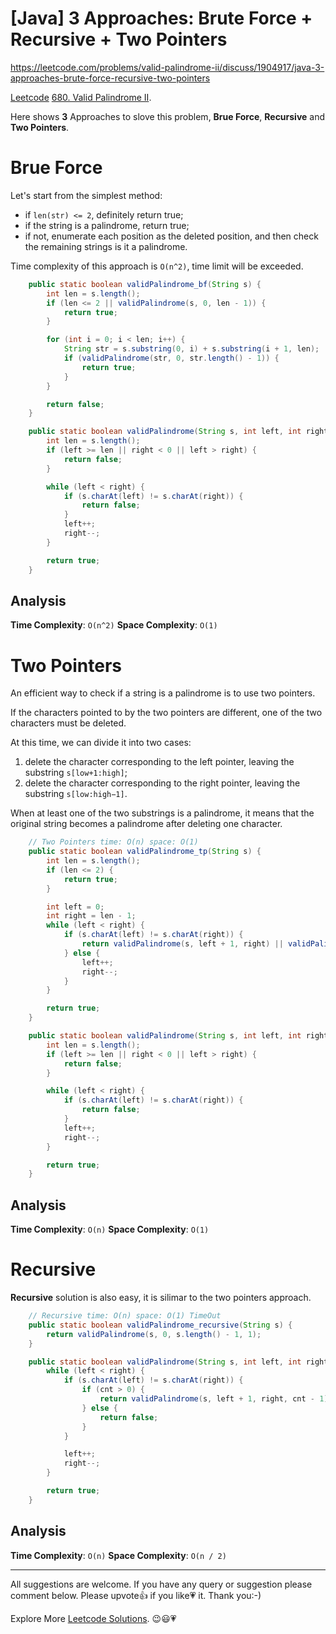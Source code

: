 # [Java] 3 Approaches: Brute Force + Recursive + Two Pointers

https://leetcode.com/problems/valid-palindrome-ii/discuss/1904917/java-3-approaches-brute-force-recursive-two-pointers

[Leetcode](https://leetcode.com/) [680. Valid Palindrome II](https://leetcode.com/problems/valid-palindrome-ii/).

Here shows **3** Approaches to slove this problem, **Brue Force**, **Recursive** and **Two Pointers**.

# Brue Force

Let's start from the simplest method: 

- if `len(str) <= 2`, definitely return true;
- if the string is a palindrome, return true; 
- if not, enumerate each position as the deleted position, and then check the remaining strings is it a palindrome.

Time complexity of this approach is `O(n^2)`, time limit will be exceeded.

```java
    public static boolean validPalindrome_bf(String s) {
        int len = s.length();
        if (len <= 2 || validPalindrome(s, 0, len - 1)) {
            return true;
        }

        for (int i = 0; i < len; i++) {
            String str = s.substring(0, i) + s.substring(i + 1, len);
            if (validPalindrome(str, 0, str.length() - 1)) {
                return true;
            }
        }

        return false;
    }

    public static boolean validPalindrome(String s, int left, int right) {
        int len = s.length();
        if (left >= len || right < 0 || left > right) {
            return false;
        }

        while (left < right) {
            if (s.charAt(left) != s.charAt(right)) {
                return false;
            }
            left++;
            right--;
        }

        return true;
    }
```

## Analysis

**Time Complexity**: `O(n^2)`
**Space Complexity**: `O(1)`

# Two Pointers

An efficient way to check if a string is a palindrome is to use two pointers.

If the characters pointed to by the two pointers are different, one of the two characters must be deleted. 

At this time, we can divide it into two cases: 

1. delete the character corresponding to the left pointer, leaving the substring `s[low+1:high]`;
2. delete the character corresponding to the right pointer, leaving the substring `s[low:high−1]`. 

When at least one of the two substrings is a palindrome, it means that the original string becomes a palindrome after deleting one character.

```java
    // Two Pointers time: O(n) space: O(1)
    public static boolean validPalindrome_tp(String s) {
        int len = s.length();
        if (len <= 2) {
            return true;
        }

        int left = 0;
        int right = len - 1;
        while (left < right) {
            if (s.charAt(left) != s.charAt(right)) {
                return validPalindrome(s, left + 1, right) || validPalindrome(s, left, right - 1);
            } else {
                left++;
                right--;
            }
        }

        return true;
    }

    public static boolean validPalindrome(String s, int left, int right) {
        int len = s.length();
        if (left >= len || right < 0 || left > right) {
            return false;
        }

        while (left < right) {
            if (s.charAt(left) != s.charAt(right)) {
                return false;
            }
            left++;
            right--;
        }

        return true;
    }
```

## Analysis

**Time Complexity**: `O(n)`
**Space Complexity**: `O(1)`

# Recursive
 
**Recursive** solution is also easy, it is silimar to the two pointers approach.

```java
    // Recursive time: O(n) space: O(1) TimeOut
    public static boolean validPalindrome_recursive(String s) {
        return validPalindrome(s, 0, s.length() - 1, 1);
    }

    public static boolean validPalindrome(String s, int left, int right, int cnt) {
        while (left < right) {
            if (s.charAt(left) != s.charAt(right)) {
                if (cnt > 0) {
                    return validPalindrome(s, left + 1, right, cnt - 1) || validPalindrome(s, left, right - 1, cnt - 1);
                } else {
                    return false;
                }
            }

            left++;
            right--;
        }

        return true;
    }
```

## Analysis

**Time Complexity**: `O(n)`
**Space Complexity**: `O(n / 2)`

------------

All suggestions are welcome. 
If you have any query or suggestion please comment below.
Please upvote👍 if you like💗 it. Thank you:-)

Explore More [Leetcode Solutions](https://leetcode.com/discuss/general-discussion/1868912/My-Leetcode-Solutions-All-In-One). 😉😃💗


